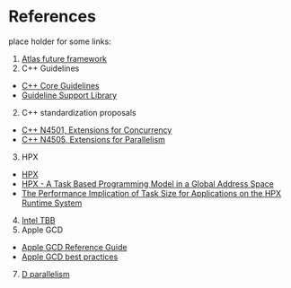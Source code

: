# References

place holder for some links:

1. [Atlas future framework](https://indico.cern.ch/event/399816/attachments/800679/1097304/ffreq-report-draft.pdf)
2. C++ Guidelines
  + [C++ Core Guidelines](https://github.com/isocpp/CppCoreGuidelines)
  + [Guideline Support Library](https://github.com/Microsoft/GSL)
2. C++ standardization proposals
  + [C++ N4501, Extensions for Concurrency](http://open-std.org/JTC1/SC22/WG21/docs/papers/2015/n4501.html)
  + [C++ N4505, Extensions for Parallelism](http://open-std.org/JTC1/SC22/WG21/docs/papers/2015/n4505.pdf)
3. HPX
  + [HPX](http://stellar.cct.lsu.edu/projects/hpx/)
  + [HPX - A Task Based Programming Model in a Global Address Space](http://stellar.cct.lsu.edu/pubs/pgas14.pdf)
  + [The Performance Implication of Task Size for Applications on the HPX Runtime System](http://stellar.cct.lsu.edu/pubs/hpcmaspa2015.pdf)
4. [Intel TBB](https://www.threadingbuildingblocks.org)
5. Apple GCD
  + [Apple GCD Reference Guide](https://developer.apple.com/library/mac/documentation/Performance/Reference/GCD_libdispatch_Ref/index.html)
  + [Apple GCD best practices](http://amattn.com/p/grand_central_dispatch_gcd_summary_syntax_best_practices.html)
7. [D parallelism](http://dlang.org/phobos/std_parallelism.html)
